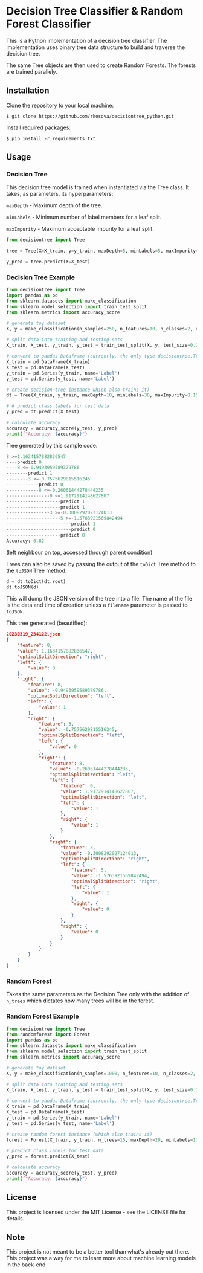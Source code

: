 # Decision Tree Classifier & Random Forest Classifier

This is a Python implementation of a decision tree classifier. The implementation uses binary tree data structure to build and traverse the decision tree.

The same Tree objects are then used to create Random Forests. The forests are trained parallely.

## Installation

Clone the repository to your local machine:

`$ git clone https://github.com/rkosova/decisiontree_python.git`

Install required packages:

`$ pip install -r requirements.txt`

## Usage

### Decision Tree

This decision tree model is trained when instantiated via the Tree class. It takes, as parameters, its hyperparameters:

`maxDepth` - Maximum depth of the tree.

`minLabels` - Minimum number of label members for a leaf split.

`maxImpurity` - Maximum acceptable impurity for a leaf split.  
  
```Python
from decisiontree import Tree

tree = Tree(X=X_train, y=y_train, maxDepth=5, minLabels=5, maxImpurity=0.1)

y_pred = tree.predict(X=X_test)
```

### Decision Tree Example

```Python
from decisiontree import Tree
import pandas as pd
from sklearn.datasets import make_classification
from sklearn.model_selection import train_test_split
from sklearn.metrics import accuracy_score

# generate toy dataset
X, y = make_classification(n_samples=250, n_features=10, n_classes=2, random_state=42)

# split data into training and testing sets
X_train, X_test, y_train, y_test = train_test_split(X, y, test_size=0.2, random_state=42)

# convert to pandas Dataframe (currently, the only type decisiontree.Tree accepts)
X_train = pd.DataFrame(X_train)
X_test = pd.DataFrame(X_test)
y_train = pd.Series(y_train, name='Label')
y_test = pd.Series(y_test, name='Label')

# create decision tree instance which also trains it)
dt = Tree(X_train, y_train, maxDepth=10, minLabels=30, maxImpurity=0.15 )

# # predict class labels for test data
y_pred = dt.predict(X_test)

# calculate accuracy
accuracy = accuracy_score(y_test, y_pred)
print(f"Accuracy: {accuracy}")
```

Tree generated by this sample code:

```Python
8 >=1.1634157882836547
----predict 0
----8 <=-0.9493959589379786
--------predict 1
--------3 <=-0.7575629815516245
------------predict 0
------------8 <=-0.26061444278444235
----------------0 <=1.9172914148627807
--------------------predict 1
--------------------predict 1
----------------3 >=-0.3008292027124013
--------------------5 >=-1.5763921569842494
------------------------predict 1
------------------------predict 0
--------------------predict 0
Accuracy: 0.82
```

(left neighbour on top, accessed through parent condition)

Trees can also be saved by passing the output of the `toDict` Tree method to the `toJSON` Tree method:

```Python
d = dt.toDict(dt.root)
dt.toJSON(d)
```

This will dump the JSON version of the tree into a file. The name of the file is the data and time of creation unless a `filename` parameter is passed to `toJSON`.

This tree generated (beautified):

```JSON
20230319_234122.json
{
	"feature": 8,
	"value": 1.1634157882836547,
	"optimalSplitDirection": "right",
	"left": {
		"value": 0
	},
	"right": {
		"feature": 8,
		"value": -0.9493959589379786,
		"optimalSplitDirection": "left",
		"left": {
			"value": 1
		},
		"right": {
			"feature": 3,
			"value": -0.7575629815516245,
			"optimalSplitDirection": "left",
			"left": {
				"value": 0
			},
			"right": {
				"feature": 8,
				"value": -0.26061444278444235,
				"optimalSplitDirection": "left",
				"left": {
					"feature": 0,
					"value": 1.9172914148627807,
					"optimalSplitDirection": "left",
					"left": {
						"value": 1
					},
					"right": {
						"value": 1
					}
				},
				"right": {
					"feature": 3,
					"value": -0.3008292027124013,
					"optimalSplitDirection": "right",
					"left": {
						"feature": 5,
						"value": -1.5763921569842494,
						"optimalSplitDirection": "right",
						"left": {
							"value": 1
						},
						"right": {
							"value": 0
						}
					},
					"right": {
						"value": 0
					}
				}
			}
		}
	}
} 
```


### Random Forest

Takes the same parameters as the Decision Tree only with the addition of `n_trees` which dictates how many trees will be in the forest.

### Random Forest Example

```Python
from decisiontree import Tree
from randomforest import Forest
import pandas as pd
from sklearn.datasets import make_classification
from sklearn.model_selection import train_test_split
from sklearn.metrics import accuracy_score

# generate toy dataset
X, y = make_classification(n_samples=1000, n_features=10, n_classes=2, random_state=42)

# split data into training and testing sets
X_train, X_test, y_train, y_test = train_test_split(X, y, test_size=0.2, random_state=42)

# convert to pandas Dataframe (currently, the only type decisiontree.Tree accepts)
X_train = pd.DataFrame(X_train)
X_test = pd.DataFrame(X_test)
y_train = pd.Series(y_train, name='Label')
y_test = pd.Series(y_test, name='Label')

# create random forest instance (which also trains it)
forest = Forest(X_train, y_train, n_trees=15, maxDepth=20, minLabels=17, maxImpurity=0.15)

# predict class labels for test data
y_pred = forest.predict(X_test)

# calculate accuracy
accuracy = accuracy_score(y_test, y_pred)
print(f"Accuracy: {accuracy}")
```

## License

This project is licensed under the MIT License - see the LICENSE file for details.

## Note

This project is not meant to be a better tool than what's already out there. This project was a way for me to learn more about machine learning models in the back-end
